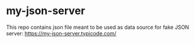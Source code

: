 # my-json-server

This repo contains json file meant to be used as data source for fake JSON server: https://my-json-server.typicode.com/
